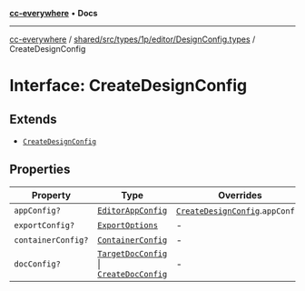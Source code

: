 [**cc-everywhere**](../../../../../../../index.md) • **Docs**

***

[cc-everywhere](../../../../../../../index.md) / [shared/src/types/1p/editor/DesignConfig.types](../index.md) / CreateDesignConfig

# Interface: CreateDesignConfig

## Extends

- [`CreateDesignConfig`](../../../../editor/DesignConfig.types/interfaces/CreateDesignConfig.md)

## Properties

| Property | Type | Overrides | Inherited from |
| ------ | ------ | ------ | ------ |
| `appConfig?` | [`EditorAppConfig`](../../AppConfig.types/interfaces/EditorAppConfig.md) | [`CreateDesignConfig`](../../../../editor/DesignConfig.types/interfaces/CreateDesignConfig.md).`appConfig` | - |
| `exportConfig?` | [`ExportOptions`](../../../../ExportConfig.types/type-aliases/ExportOptions.md) | - | [`CreateDesignConfig`](../../../../editor/DesignConfig.types/interfaces/CreateDesignConfig.md).`exportConfig` |
| `containerConfig?` | [`ContainerConfig`](../../../../ContainerConfig.types/type-aliases/ContainerConfig.md) | - | [`CreateDesignConfig`](../../../../editor/DesignConfig.types/interfaces/CreateDesignConfig.md).`containerConfig` |
| `docConfig?` | [`TargetDocConfig`](../../../../DesignConfig.types/interfaces/TargetDocConfig.md) \| [`CreateDocConfig`](../../../../editor/DocConfig.types/interfaces/CreateDocConfig.md) | - | [`CreateDesignConfig`](../../../../editor/DesignConfig.types/interfaces/CreateDesignConfig.md).`docConfig` |
